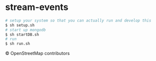 # stream-events


```bash
# setup your system so that you can actually run and develop this
$ sh setup.sh
# start up mongodb
$ sh startDB.sh
# run
$ sh run.sh
```

© OpenStreetMap contributors
